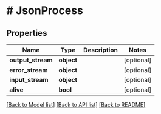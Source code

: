 # # JsonProcess

## Properties

Name | Type | Description | Notes
------------ | ------------- | ------------- | -------------
**output_stream** | **object** |  | [optional] 
**error_stream** | **object** |  | [optional] 
**input_stream** | **object** |  | [optional] 
**alive** | **bool** |  | [optional] 

[[Back to Model list]](../../README.md#documentation-for-models) [[Back to API list]](../../README.md#documentation-for-api-endpoints) [[Back to README]](../../README.md)


